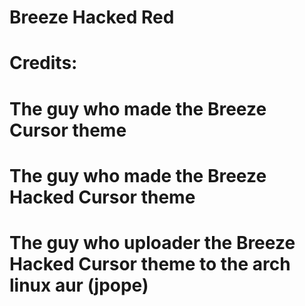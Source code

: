 # Breeze Hacked Red

# Credits:
# The guy who made the Breeze Cursor theme
# The guy who made the Breeze Hacked Cursor theme
# The guy who uploader the Breeze Hacked Cursor theme to the arch linux aur (jpope)
